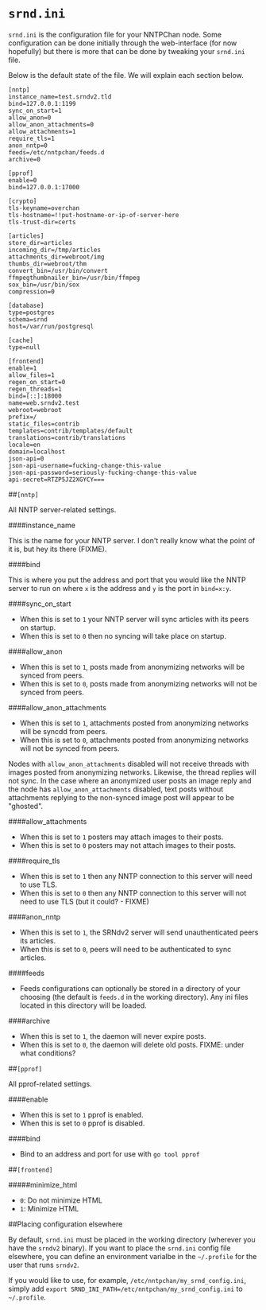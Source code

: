 `srnd.ini`
==========

`srnd.ini` is the configuration file for your NNTPChan node. Some configuration can be done initially through the web-interface (for now hopefully) but there is more that can be done by tweaking your `srnd.ini` file.

Below is the default state of the file. We will explain each section below.

````
[nntp]
instance_name=test.srndv2.tld
bind=127.0.0.1:1199
sync_on_start=1
allow_anon=0
allow_anon_attachments=0
allow_attachments=1
require_tls=1
anon_nntp=0
feeds=/etc/nntpchan/feeds.d
archive=0

[pprof]
enable=0
bind=127.0.0.1:17000

[crypto]
tls-keyname=overchan
tls-hostname=!!put-hostname-or-ip-of-server-here
tls-trust-dir=certs

[articles]
store_dir=articles
incoming_dir=/tmp/articles
attachments_dir=webroot/img
thumbs_dir=webroot/thm
convert_bin=/usr/bin/convert
ffmpegthumbnailer_bin=/usr/bin/ffmpeg
sox_bin=/usr/bin/sox
compression=0

[database]
type=postgres
schema=srnd
host=/var/run/postgresql

[cache]
type=null

[frontend]
enable=1
allow_files=1
regen_on_start=0
regen_threads=1
bind=[::]:18000
name=web.srndv2.test
webroot=webroot
prefix=/
static_files=contrib
templates=contrib/templates/default
translations=contrib/translations
locale=en
domain=localhost
json-api=0
json-api-username=fucking-change-this-value
json-api-password=seriously-fucking-change-this-value
api-secret=RTZP5JZ2XGYCY===
````

##`[nntp]`

All NNTP server-related settings.

####instance_name

This is the name for your NNTP server. I don't really know what the point of it is, but hey its there (FIXME).

####bind

This is where you put the address and port that you would like the NNTP server to run on where `x` is the address and `y` is the port in `bind=x:y`.

####sync_on_start

* When this is set to `1` your NNTP server will sync articles with its peers on startup.
* When this is set to `0` then no syncing will take place on startup.

####allow_anon

* When this is set to `1`, posts made from anonymizing networks will be synced from peers.
* When this is set to `0`, posts made from anonymizing networks will not be synced from peers.

####allow_anon_attachments

* When this is set to `1`, attachments posted from anonymizing networks will be syncdd from peers.
* When this is set to `0`, attachments posted from anonymizing networks will not be synced from peers.

Nodes with `allow_anon_attachments` disabled will not receive threads with images posted from anonymizing networks. Likewise, the thread replies will not sync. In the case where an anonymized user posts an image reply and the node has `allow_anon_attachments` disabled, text posts without attachments replying to the non-synced image post will appear to be "ghosted".

####allow_attachments

* When this is set to `1` posters may attach images to their posts.
* When this is set to `0` posters may not attach images to their posts.

####require_tls

* When this is set to `1` then any NNTP connection to this server will need to use TLS.
* When this is set to `0` then any NNTP connection to this server will not need to use TLS (but it could? - FIXME)

####anon_nntp

* When this is set to `1`, the SRNdv2 server will send unauthenticated peers its articles.
* When this is set to `0`, peers will need to be authenticated to sync articles.

####feeds
* Feeds configurations can optionally be stored in a directory of your choosing (the default is `feeds.d` in the working directory). Any ini files located in this directory will be loaded.

####archive
* When this is set to `1`, the daemon will never expire posts. 
* When this is set to `0`, the daemon will delete old posts. FIXME: under what conditions?

##`[pprof]`

All pprof-related settings.

####enable

* When this is set to `1` pprof is enabled.
* When this is set to `0` pprof is disabled.

####bind

* Bind to an address and port for use with `go tool pprof`

##`[frontend]`

#####minimize_html
* `0`: Do not minimize HTML
* `1`: Minimize HTML

##Placing configuration elsewhere

By default, `srnd.ini` must be placed in the working directory (wherever you have the `srndv2` binary). If you want to place the `srnd.ini` config file elsewhere, you can define an environment varialbe in the `~/.profile` for the user that runs `srndv2`. 

If you would like to use, for example, `/etc/nntpchan/my_srnd_config.ini`, simply add `export SRND_INI_PATH=/etc/nntpchan/my_srnd_config.ini` to `~/.profile`.
